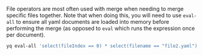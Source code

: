 File operators are most often used with merge when needing to merge specific files together. Note that when doing this, you will need to use `eval-all` to ensure all yaml documents are loaded into memory before performing the merge (as opposed to `eval` which runs the expression once per document).

```bash
yq eval-all 'select(fileIndex == 0) * select(filename == "file2.yaml")' file1.yaml file2.yaml
```